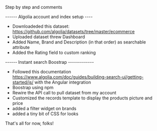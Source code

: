 Step by step and comments

------ Algolia account and index setup ----
- Downloadeded this dataset: https://github.com/algolia/datasets/tree/master/ecommerce
- Uploaded dataset threw Dashboard
- Added Name, Brand and Description (in that order) as searchable attribute
- Added the Rating field to custom ranking


------ Instant search Boostrap -------------
- Followed this documentation https://www.algolia.com/doc/guides/building-search-ui/getting-started/js/ with the Angular integration
- Boostrap using npm
- Rewire the API call to pull dataset from my account
- Customized the records template to display the products picture and price
- added a filter widget on brands
- added a tiny bit of CSS for looks

That's all for now, folks!

